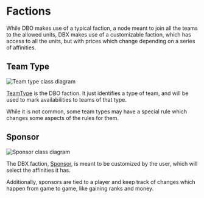 # Factions

While DBO makes use of a typical faction, a node meant to join all the teams to the allowed units, DBX makes use of a customizable faction, which has access to all the units, but with prices which change depending on a series of affinities.

## Team Type

![Team type class diagram](./images/team_type_class_diagram.png)

[TeamType][team_type] is the DBO faction. It just identifies a type of team, and will be used to mark availabilities to teams of that type.

While it is not common, some team types may have a special rule which changes some aspects of the rules for them.

## Sponsor

![Sponsor class diagram](./images/sponsor_class_diagram.png)

The DBX faction, [Sponsor][sponsor], is meant to be customized by the user, which will select the affinities it has.

Additionally, sponsors are tied to a player and keep track of changes which happen from game to game, like gaining ranks and money.

[sponsor]: ./apidocs/com/wandrell/tabletop/dreadball/model/faction/Sponsor.html
[team_type]: ./apidocs/com/wandrell/tabletop/dreadball/model/faction/TeamType.html
